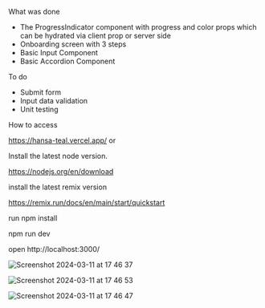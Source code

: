 

What was done
 -  The ProgressIndicator component with progress and color props which can be hydrated via client prop or server side
 - Onboarding screen with 3 steps
 - Basic Input Component
 - Basic Accordion Component

To do
 - Submit form
 - Input data validation
 - Unit testing

How to access

https://hansa-teal.vercel.app/
or

Install the latest node version.

https://nodejs.org/en/download

install the latest remix version

https://remix.run/docs/en/main/start/quickstart

run npm install
 
npm run dev

open http://localhost:3000/

![Screenshot 2024-03-11 at 17 46 37](https://github.com/willianmesko/hansa/assets/26778884/009b8b6e-8fe3-404a-b4a5-c480f68caccb)

![Screenshot 2024-03-11 at 17 46 53](https://github.com/willianmesko/hansa/assets/26778884/a13b9624-f36b-4993-b3e8-569fb078e074)

![Screenshot 2024-03-11 at 17 46 47](https://github.com/willianmesko/hansa/assets/26778884/03e7f891-3fe5-4e67-87b1-f3b8befb7f4c)


